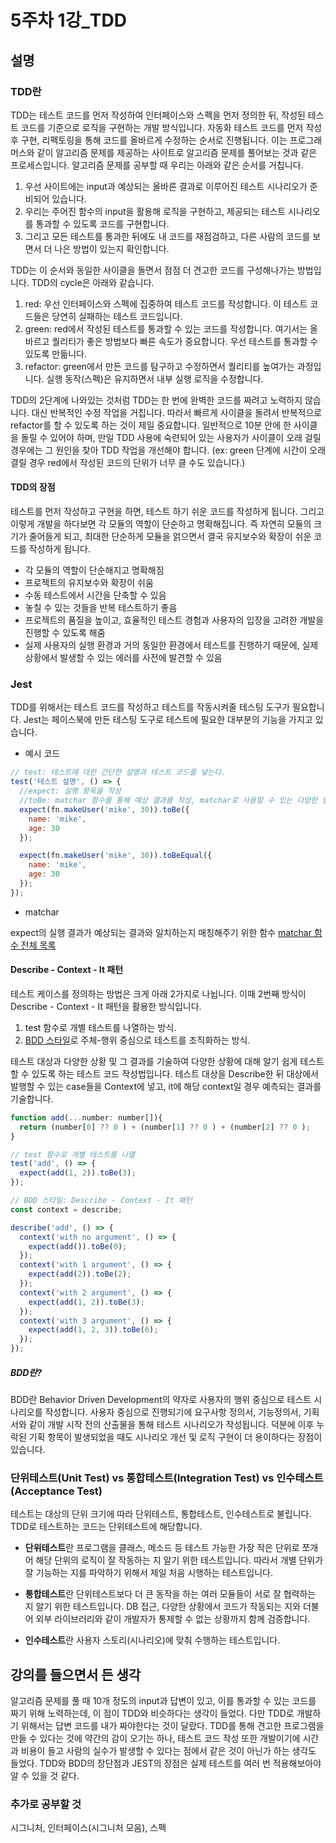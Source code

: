 # 5주차 1강_TDD

## 설명

### TDD란

TDD는 테스트 코드를 먼저 작성하여 인터페이스와 스펙을 먼저 정의한 뒤, 작성된 테스트 코드를 기준으로 로직을 구현하는 개발 방식입니다. 자동화 테스트 코드를 먼저 작성 후 구현, 리펙토링을 통해 코드를 올바르게 수정하는 순서로 진행됩니다. 이는 프로그래머스와 같이 알고리즘 문제를 제공하는 사이트로 알고리즘 문제를 풀어보는 것과 같은 프로세스입니다. 알고리즘 문제를 공부할 때 우리는 아래와 같은 순서를 거칩니다.

1. 우선 사이트에는 input과 예상되는 올바른 결과로 이루어진 테스트 시나리오가 준비되어 있습니다.
2. 우리는 주어진 함수의 input을 활용해 로직을 구현하고, 제공되는 테스트 시나리오를 통과할 수 있도록 코드를 구현합니다.
3. 그리고 모든 테스트를 통과한 뒤에도 내 코드를 재점검하고, 다른 사람의 코드를 보면서 더 나은 방법이 있는지 확인합니다.

TDD는 이 순서와 동일한 사이클을 돌면서 점점 더 견고한 코드를 구성해나가는 방법입니다. TDD의 cycle은 아래와 같습니다.

1. red: 우선 인터페이스와 스펙에 집중하여 테스트 코드를 작성합니다. 이 테스트 코드들은 당연히 실패하는 테스트 코드입니다.
2. green: red에서 작성된 테스트를 통과할 수 있는 코드를 작성합니다. 여기서는 올바르고 퀄리티가 좋은 방법보다 빠른 속도가 중요합니다. 우선 테스트를 통과할 수 있도록 만듦니다.
3. refactor: green에서 만든 코드를 탐구하고 수정하면서 퀄리티를 높여가는 과정입니다. 실행 동작(스펙)은 유지하면서 내부 실행 로직을 수정합니다.

TDD의 2단계에 나와있는 것처럼 TDD는 한 번에 완벽한 코드를 짜려고 노력하지 않습니다. 대신 반복적인 수정 작업을 거칩니다. 따라서 빠르게 사이클을 돌려서 반복적으로 refactor를 할 수 있도록 하는 것이 제일 중요합니다. 일반적으로 10분 안에 한 사이클을 돌릴 수 있어야 하며, 만일 TDD 사용에 숙련되어 있는 사용자가 사이클이 오래 걸릴 경우에는 그 원인을 찾아 TDD 작업을 개선해야 합니다. (ex: green 단계에 시간이 오래 결릴 경우 red에서 작성된 코드의 단위가 너무 클 수도 있습니다.)

#### TDD의 장점

테스트를 먼저 작성하고 구현을 하면, 테스트 하기 쉬운 코드를 작성하게 됩니다. 그리고 이렇게 개발을 하다보면 각 모듈의 역할이 단순하고 명확해집니다. 즉 자연히 모듈의 크기가 줄어들게 되고, 최대한 단순하게 모듈을 얽으면서 결국 유지보수와 확장이 쉬운 코드를 작성하게 됩니다.

- 각 모듈의 역할이 단순해지고 명확해짐
- 프로젝트의 유지보수와 확장이 쉬움
- 수동 테스트에서 시간을 단축할 수 있음
- 놓칠 수 있는 것들을 반복 테스트하기 좋음
- 프로젝트의 품질을 높이고, 효율적인 테스트 경험과 사용자의 입장을 고려한 개발을 진행할 수 있도록 해줌
- 실제 사용자의 실행 환경과 거의 동일한 환경에서 테스트를 진행하기 때문에, 실제 상황에서 발생할 수 있는 에러를 사전에 발견할 수 있음

### Jest

TDD를 위해서는 테스트 코드를 작성하고 테스트를 작동시켜줄 테스팅 도구가 필요합니다. Jest는 페이스북에 만든 테스팅 도구로 테스트에 필요한 대부분의 기능을 가지고 있습니다.

- 예시 코드

```jsx
// test: 테스트에 대한 간단한 설명과 테스트 코드를 넣는다.
test('테스트 설명', () => {
  //expect: 실행 항목을 작성
  //toBe: matchar 함수를 통해 예상 결과를 작성, matchar로 사용할 수 있는 다양한 함수를 제공함
  expect(fn.makeUser('mike', 30)).toBe({
    name: 'mike',
    age: 30
  });

  expect(fn.makeUser('mike', 30)).toBeEqual({
    name: 'mike',
    age: 30
  });
});
```

- matchar

expect의 실행 결과가 예상되는 결과와 일치하는지 매칭해주기 위한 함수
[matchar 함수 전체 목록](https://mulder21c.github.io/jest/docs/en/next/expect)

#### Describe - Context - It 패턴

테스트 케이스를 정의하는 방법은 크게 아래 2가지로 나뉩니다. 이때 2번째 방식이 Describe - Context - It 패턴을 활용한 방식입니다.

1. test 함수로 개별 테스트를 나열하는 방식.
2. [BDD 스타일](#bdd)로 주체-행위 중심으로 테스트를 조직화하는 방식.

테스트 대상과 다양한 상황 및 그 결과를 기술하여 다양한 상황에 대해 알기 쉽게 테스트 할 수 있도록 하는 테스트 코드 작성법입니다. 테스트 대상을 Describe한 뒤 대상에서 발행할 수 있는 case들을 Context에 넣고, it에 해당 context일 경우 예측되는 결과를 기술합니다.

```jsx
function add(...number: number[]){
  return (number[0] ?? 0 ) + (number[1] ?? 0 ) + (number[2] ?? 0 );
}

// test 함수로 개별 테스트를 나열
test('add', () => {
  expect(add(1, 2)).toBe(3);
});

// BDD 스타일: Describe - Context - It 패턴
const context = describe;

describe('add', () => {
  context('with no argument', () => {
    expect(add()).toBe(0);
  });
  context('with 1 argument', () => {
    expect(add(2)).toBe(2);
  });
  context('with 2 argument', () => {
    expect(add(1, 2)).toBe(3);
  });
  context('with 3 argument', () => {
    expect(add(1, 2, 3)).toBe(6);
  });
});
```

##### BDD란? <a id="bdd"></a>

BDD란 Behavior Driven Development의 약자로 사용자의 행위 중심으로 테스트 시나리오를 작성합니다. 사용자 중심으로 진행되기에 요구사항 정의서, 기능정의서, 기획서와 같이 개발 시작 전의 산출물을 통해 테스트 시나리오가 작성됩니다. 덕분에 이후 누락된 기획 항목이 발생되었을 때도 시나리오 개선 및 로직 구현이 더 용이하다는 장점이 있습니다.

### 단위테스트(Unit Test) vs 통합테스트(Integration Test) vs 인수테스트(Acceptance Test)

테스트는 대상의 단위 크기에 따라 단위테스트, 통합테스트, 인수테스트로 불립니다. TDD로 테스트하는 코드는 단위테스트에 해당합니다.

- **단위테스트**란 프로그램을 클래스, 메소드 등 테스트 가능한 가장 작은 단위로 쪼개어 해당 단위의 로직이 잘 작동하는 지 알기 위한 테스트입니다. 따라서 개별 단위가 잘 기능하는 지를 파악하기 위해서 제일 처음 시행하는 테스트입니다.

- **통합테스트**란 단위테스트보다 더 큰 동작을 하는 여러 모듈들이 서로 잘 협력하는 지 알기 위한 테스트입니다. DB 접근, 다양한 상황에서 코드가 작동되는 지와 더불어 외부 라이브러리와 같이 개발자가 통제할 수 없는 상황까지 함께 검증합니다.

- **인수테스트**란 사용자 스토리(시나리오)에 맞춰 수행하는 테스트입니다.

## 강의를 들으면서 든 생각

알고리즘 문제를 풀 때 10개 정도의 input과 답변이 있고, 이를 통과할 수 있는 코드를 짜기 위해 노력하는데, 이 점이 TDD와 비슷하다는 생각이 들었다. 다만 TDD로 개발하기 위해서는 답변 코드를 내가 짜야한다는 것이 달랐다. TDD를 통해 견고한 프로그램을 만들 수 있다는 것에 약간의 감이 오기는 하나, 테스트 코드 작성 또한 개발이기에 시간과 비용이 들고 사람의 실수가 발생할 수 있다는 점에서 같은 것이 아닌가 하는 생각도 들었다. TDD와 BDD의 장단점과 JEST의 장점은 실제 테스트를 여러 번 적용해보아야 알 수 있을 것 같다.

### 추가로 공부할 것

시그니처, 인터페이스(시그니처 모음), 스펙

